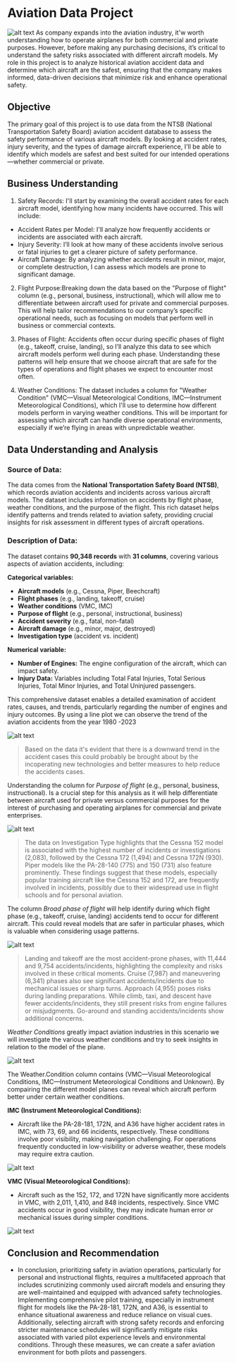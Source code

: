 # Aviation Data Project
![alt text](image-1.png)
As company expands into the aviation industry, it'w worth understanding how to operate airplanes for both commercial and private purposes. However, before making any purchasing decisions, it’s critical to understand the safety risks associated with different aircraft models. My role in this project is to analyze historical aviation accident data and determine which aircraft are the safest, ensuring that the company makes informed, data-driven decisions that minimize risk and enhance operational safety.

## Objective 

The primary goal of this project is to use data from the NTSB (National Transportation Safety Board) aviation accident database to assess the safety performance of various aircraft models. By looking at accident rates, injury severity, and the types of damage aircraft experience, I'll be able to identify which models are safest and best suited for our intended operations—whether commercial or private.

## Business Understanding

1. Safety Records: I'll start by examining the overall accident rates for each aircraft model, identifying how many incidents have occurred. This will include:

* Accident Rates per Model: I'll analyze how frequently accidents or incidents are associated with each aircraft.
* Injury Severity: I’ll look at how many of these accidents involve serious or fatal injuries to get a clearer picture of safety performance.
* Aircraft Damage: By analyzing whether accidents result in minor, major, or complete destruction, I can assess which models are prone to significant damage.
2. Flight Purpose:Breaking down the data based on the "Purpose of flight" column (e.g., personal, business, instructional), which will allow me to differentiate between aircraft used for private and commercial purposes. This will help tailor recommendations to our company’s specific operational needs, such as focusing on models that perform well in business or commercial contexts.

3. Phases of Flight: Accidents often occur during specific phases of flight (e.g., takeoff, cruise, landing), so I’ll analyze this data to see which aircraft models perform well during each phase. Understanding these patterns will help ensure that we choose aircraft that are safe for the types of operations and flight phases we expect to encounter most often.

4. Weather Conditions: The dataset includes a column for "Weather Condition" (VMC—Visual Meteorological Conditions, IMC—Instrument Meteorological Conditions), which I'll use to determine how different models perform in varying weather conditions. This will be important for assessing which aircraft can handle diverse operational environments, especially if we’re flying in areas with unpredictable weather.

## Data Understanding and Analysis

### Source of Data:
The data comes from the **National Transportation Safety Board (NTSB)**, which records aviation accidents and incidents across various aircraft models. The dataset includes information on accidents by flight phase, weather conditions, and the purpose of the flight. This rich dataset helps identify patterns and trends related to aviation safety, providing crucial insights for risk assessment in different types of aircraft operations.

### Description of Data:
The dataset contains **90,348 records** with **31 columns**, covering various aspects of aviation accidents, including:

**Categorical variables:**
- **Aircraft models** (e.g., Cessna, Piper, Beechcraft)
- **Flight phases** (e.g., landing, takeoff, cruise)
- **Weather conditions** (VMC, IMC)
- **Purpose of flight** (e.g., personal, instructional, business)
- **Accident severity** (e.g., fatal, non-fatal)
- **Aircraft damage** (e.g., minor, major, destroyed)
- **Investigation type** (accident vs. incident)

**Numerical variable:**

- **Number of Engines:** The engine configuration of the aircraft, which can impact safety.
- **Injury Data:** Variables including Total Fatal Injuries, Total Serious Injuries, Total Minor Injuries, and Total Uninjured passengers.

This comprehensive dataset enables a detailed examination of accident rates, causes, and trends, particularly regarding the number of engines and injury outcomes. By using a line plot we can observe the trend of the aviation accidents from the year 1980 -2023

![alt text](image-2.png)

> Based on the data it's evident that there is a downward trend in the accident cases this could probably be brought about by the incoperating new technologies and better measures to help reduce the accidents cases.

Understanding the column for *Purpose of flight* (e.g., personal, business, instructional). Is a crucial step for this analysis as it will help differentiate between aircraft used for private versus commercial purposes for the interest of purchasing and operating airplanes for commercial and private enterprises.

![alt text](image-3.png)

> The data on Investigation Type highlights that the Cessna 152 model is associated with the highest number of incidents or investigations (2,083), followed by the Cessna 172 (1,494) and Cessna 172N (930). Piper models like the PA-28-140 (775) and 150 (731) also feature prominently. These findings suggest that these models, especially popular training aircraft like the Cessna 152 and 172, are frequently involved in incidents, possibly due to their widespread use in flight schools and for personal aviation.

The column *Broad phase of flight* will help identify during which flight phase (e.g., takeoff, cruise, landing) accidents tend to occur for different aircraft. This could reveal models that are safer in particular phases, which is valuable when considering usage patterns.

![alt text](image.png)

> Landing and takeoff are the most accident-prone phases, with 11,444 and 9,754 accidents/incidents, highlighting the complexity and risks involved in these critical moments. Cruise (7,987) and maneuvering (6,341) phases also see significant accidents/incidents due to mechanical issues or sharp turns. Approach (4,955) poses risks during landing preparations. While climb, taxi, and descent have fewer accidents/incidents, they still present risks from engine failures or misjudgments. Go-around and standing accidents/incidents show additional concerns.

*Weather Conditions* greatly impact aviation industries in this scenario we will investigate the various weather conditions and try to seek insights in relation to the model of the plane.

![alt text](image-4.png)

The Weather.Condition column contains (VMC—Visual Meteorological Conditions, IMC—Instrument Meteorological Conditions and Unknown). By compairing the different model planes  can reveal which aircraft perform better under certain weather conditions.

**IMC (Instrument Meteorological Conditions):**

* Aircraft like the PA-28-181, 172N, and A36 have higher accident rates in IMC, with 73, 69, and 66 incidents, respectively. These conditions involve poor visibility, making navigation challenging. For operations frequently conducted in low-visibility or adverse weather, these models may require extra caution.

![alt text](image-5.png)

**VMC (Visual Meteorological Conditions):**

* Aircraft such as the 152, 172, and 172N have significantly more accidents in VMC, with 2,011, 1,410, and 848 incidents, respectively. Since VMC accidents occur in good visibility, they may indicate human error or mechanical issues during simpler conditions.

![alt text](image-6.png)

## Conclusion and Recommendation

- In conclusion, prioritizing safety in aviation operations, particularly for personal and instructional flights, requires a multifaceted approach that includes scrutinizing commonly used aircraft models and ensuring they are well-maintained and equipped with advanced safety technologies. Implementing comprehensive pilot training, especially in instrument flight for models like the PA-28-181, 172N, and A36, is essential to enhance situational awareness and reduce reliance on visual cues. Additionally, selecting aircraft with strong safety records and enforcing stricter maintenance schedules will significantly mitigate risks associated with varied pilot experience levels and environmental conditions. Through these measures, we can create a safer aviation environment for both pilots and passengers.

















